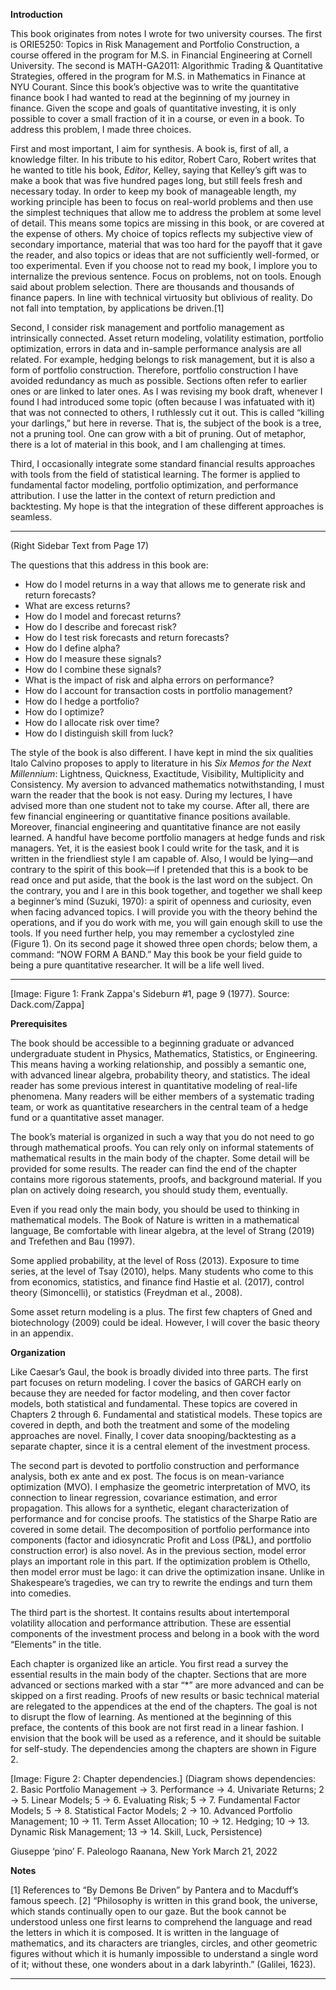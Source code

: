 **Introduction**

This book originates from notes I wrote for two university courses. The first is ORIE5250: Topics in Risk Management and Portfolio Construction, a course offered in the program for M.S. in Financial Engineering at Cornell University. The second is MATH-GA2011: Algorithmic Trading & Quantitative Strategies, offered in the program for M.S. in Mathematics in Finance at NYU Courant. Since this book’s objective was to write the quantitative finance book I had wanted to read at the beginning of my journey in finance. Given the scope and goals of quantitative investing, it is only possible to cover a small fraction of it in a course, or even in a book. To address this problem, I made three choices.

First and most important, I aim for synthesis. A book is, first of all, a knowledge filter. In his tribute to his editor, Robert Caro, Robert writes that he wanted to title his book, *Editor*, Kelley, saying that Kelley’s gift was to make a book that was five hundred pages long, but still feels fresh and necessary today. In order to keep my book of manageable length, my working principle has been to focus on real-world problems and then use the simplest techniques that allow me to address the problem at some level of detail. This means some topics are missing in this book, or are covered at the expense of others. My choice of topics reflects my subjective view of secondary importance, material that was too hard for the payoff that it gave the reader, and also topics or ideas that are not sufficiently well-formed, or too experimental. Even if you choose not to read my book, I implore you to internalize the previous sentence. Focus on problems, not on tools. Enough said about problem selection. There are thousands and thousands of finance papers. In line with technical virtuosity but oblivious of reality. Do not fall into temptation, by applications be driven.[1]

Second, I consider risk management and portfolio management as intrinsically connected. Asset return modeling, volatility estimation, portfolio optimization, errors in data and in-sample performance analysis are all related. For example, hedging belongs to risk management, but it is also a form of portfolio construction. Therefore, portfolio construction I have avoided redundancy as much as possible. Sections often refer to earlier ones or are linked to later ones. As I was revising my book draft, whenever I found I had introduced some topic (often because I was infatuated with it) that was not connected to others, I ruthlessly cut it out. This is called “killing your darlings,” but here in reverse. That is, the subject of the book is a tree, not a pruning tool. One can grow with a bit of pruning. Out of metaphor, there is a lot of material in this book, and I am challenging at times.

Third, I occasionally integrate some standard financial results approaches with tools from the field of statistical learning. The former is applied to fundamental factor modeling, portfolio optimization, and performance attribution. I use the latter in the context of return prediction and backtesting. My hope is that the integration of these different approaches is seamless.

---
(Right Sidebar Text from Page 17)

The questions that this address in this book are:

*   How do I model returns in a way that allows me to generate risk and return forecasts?
*   What are excess returns?
*   How do I model and forecast returns?
*   How do I describe and forecast risk?
*   How do I test risk forecasts and return forecasts?
*   How do I define alpha?
*   How do I measure these signals?
*   How do I combine these signals?
*   What is the impact of risk and alpha errors on performance?
*   How do I account for transaction costs in portfolio management?
*   How do I hedge a portfolio?
*   How do I optimize?
*   How do I allocate risk over time?
*   How do I distinguish skill from luck?

The style of the book is also different. I have kept in mind the six qualities Italo Calvino proposes to apply to literature in his *Six Memos for the Next Millennium*: Lightness, Quickness, Exactitude, Visibility, Multiplicity and Consistency. My aversion to advanced mathematics notwithstanding, I must warn the reader that the book is not easy. During my lectures, I have advised more than one student not to take my course. After all, there are few financial engineering or quantitative finance positions available. Moreover, financial engineering and quantitative finance are not easily learned. A handful have become portfolio managers at hedge funds and risk managers. Yet, it is the easiest book I could write for the task, and it is written in the friendliest style I am capable of. Also, I would be lying—and contrary to the spirit of this book—if I pretended that this is a book to be read once and put aside, that the book is the last word on the subject. On the contrary, you and I are in this book together, and together we shall keep a beginner’s mind (Suzuki, 1970): a spirit of openness and curiosity, even when facing advanced topics. I will provide you with the theory behind the operations, and if you do work with me, you will gain enough skill to use the tools. If you need further help, you may remember a cyclostyled zine (Figure 1). On its second page it showed three open chords; below them, a command: “NOW FORM A BAND.” May this book be your field guide to being a pure quantitative researcher. It will be a life well lived.

---

[Image: Figure 1: Frank Zappa's Sideburn #1, page 9 (1977). Source: Dack.com/Zappa]

**Prerequisites**

The book should be accessible to a beginning graduate or advanced undergraduate student in Physics, Mathematics, Statistics, or Engineering. This means having a working relationship, and possibly a semantic one, with advanced linear algebra, probability theory, and statistics. The ideal reader has some previous interest in quantitative modeling of real-life phenomena. Many readers will be either members of a systematic trading team, or work as quantitative researchers in the central team of a hedge fund or a quantitative asset manager.

The book’s material is organized in such a way that you do not need to go through mathematical proofs. You can rely only on informal statements of mathematical results in the main body of the chapter. Some detail will be provided for some results. The reader can find the end of the chapter contains more rigorous statements, proofs, and background material. If you plan on actively doing research, you should study them, eventually.

Even if you read only the main body, you should be used to thinking in mathematical models. The Book of Nature is written in a mathematical language, Be comfortable with linear algebra, at the level of Strang (2019) and Trefethen and Bau (1997).

Some applied probability, at the level of Ross (2013). Exposure to time series, at the level of Tsay (2010), helps. Many students who come to this from economics, statistics, and finance find Hastie et al. (2017), control theory (Simoncelli), or statistics (Freydman et al., 2008).

Some asset return modeling is a plus. The first few chapters of Gned and biotechnology (2009) could be ideal. However, I will cover the basic theory in an appendix.

**Organization**

Like Caesar’s Gaul, the book is broadly divided into three parts. The first part focuses on return modeling. I cover the basics of GARCH early on because they are needed for factor modeling, and then cover factor models, both statistical and fundamental. These topics are covered in Chapters 2 through 6. Fundamental and statistical models. These topics are covered in depth, and both the treatment and some of the modeling approaches are novel. Finally, I cover data snooping/backtesting as a separate chapter, since it is a central element of the investment process.

The second part is devoted to portfolio construction and performance analysis, both ex ante and ex post. The focus is on mean-variance optimization (MVO). I emphasize the geometric interpretation of MVO, its connection to linear regression, covariance estimation, and error propagation. This allows for a synthetic, elegant characterization of performance and for concise proofs. The statistics of the Sharpe Ratio are covered in some detail. The decomposition of portfolio performance into components (factor and idiosyncratic Profit and Loss (P&L), and portfolio construction error) is also novel. As in the previous section, model error plays an important role in this part. If the optimization problem is Othello, then model error must be Iago: it can drive the optimization insane. Unlike in Shakespeare’s tragedies, we can try to rewrite the endings and turn them into comedies.

The third part is the shortest. It contains results about intertemporal volatility allocation and performance attribution. These are essential components of the investment process and belong in a book with the word “Elements” in the title.

Each chapter is organized like an article. You first read a survey the essential results in the main body of the chapter. Sections that are more advanced or sections marked with a star “*” are more advanced and can be skipped on a first reading. Proofs of new results or basic technical material are relegated to the appendices at the end of the chapters. The goal is not to disrupt the flow of learning. As mentioned at the beginning of this preface, the contents of this book are not first read in a linear fashion. I envision that the book will be used as a reference, and it should be suitable for self-study. The dependencies among the chapters are shown in Figure 2.

[Image: Figure 2: Chapter dependencies.]
(Diagram shows dependencies: 2. Basic Portfolio Management -> 3. Performance -> 4. Univariate Returns; 2 -> 5. Linear Models; 5 -> 6. Evaluating Risk; 5 -> 7. Fundamental Factor Models; 5 -> 8. Statistical Factor Models; 2 -> 10. Advanced Portfolio Management; 10 -> 11. Term Asset Allocation; 10 -> 12. Hedging; 10 -> 13. Dynamic Risk Management; 13 -> 14. Skill, Luck, Persistence)

Giuseppe ‘pino’ F. Paleologo
Raanana, New York
March 21, 2022

**Notes**

[1] References to “By Demons Be Driven” by Pantera and to Macduff’s famous speech.
[2] “Philosophy is written in this grand book, the universe, which stands continually open to our gaze. But the book cannot be understood unless one first learns to comprehend the language and read the letters in which it is composed. It is written in the language of mathematics, and its characters are triangles, circles, and other geometric figures without which it is humanly impossible to understand a single word of it; without these, one wonders about in a dark labyrinth.” (Galilei, 1623).

---

